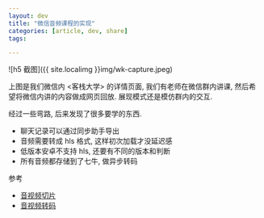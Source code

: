 ```yaml
---
layout: dev
title: "微信音频课程的实现"
categories: [article, dev, share]
tags: 

---
```


![h5 截图]({{ site.localimg }}img/wk-capture.jpeg)

上图是我们微信内 <客栈大学> 的详情页面, 我们有老师在微信群内讲课, 然后希望将微信内讲的内容做成网页回放. 展现模式还是模仿群内的交互.

经过一些弯路, 后来发现了很多要学的东西.

- 聊天记录可以通过同步助手导出
- 音频需要转成 hls 格式, 这样初次加载才没延迟感
- 低版本安卓不支持 hls, 还要有不同的版本和判断
- 所有音频都存储到了七牛, 做异步转码

参考

- [音视频切片](https://developer.qiniu.com/dora/manual/1485/audio-and-video-slice)
- [音视频转码](https://developer.qiniu.com/dora/manual/1248/audio-and-video-transcoding-avthumb)






